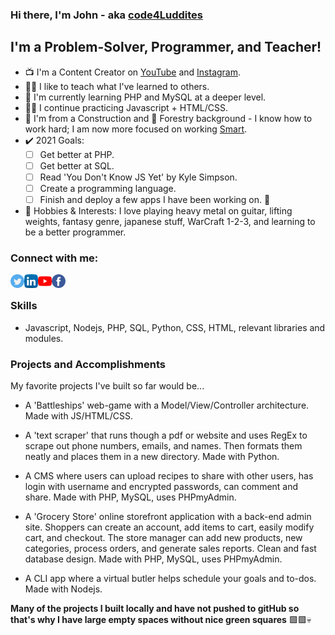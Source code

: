 <!-- Github Profile - update projects, sych latest blog posts and YT vids -->

### Hi there, I'm John - aka [code4Luddites](https://www.youtube.com/channel/UCQFaF3k36gREt5hA7BmCjpQ?view_as=subscriber) 

## I'm a Problem-Solver, Programmer, and Teacher!

- 📺 I'm a Content Creator on [YouTube](https://www.youtube.com/channel/UCQFaF3k36gREt5hA7BmCjpQ?view_as=subscriber/) and [Instagram](https://www.instagram.com/code4luddites/).
- 👨‍🏫 I like to teach what I've learned to others.
- 📖 I'm currently learning PHP and MySQL at a deeper level.
- ✍🏻 I continue practicing Javascript + HTML/CSS.
- 👷 I'm from a Construction and 🌳 Forestry background - I know how to work hard; I am now more focused on working <u>Smart</u>.
- ✔️ 2021 Goals:</br> 
    - [ ] Get better at PHP.
    - [ ] Get better at SQL.
    - [ ] Read 'You Don't Know JS Yet' by Kyle Simpson.
    - [ ] Create a programming language.
    - [ ] Finish and deploy a few apps I have been working on. 🤩 
- 🎸 Hobbies & Interests: I love playing heavy metal on guitar, lifting weights, fantasy genre, japanese stuff, WarCraft 1-2-3, and learning to be a better programmer.


<!--  put social contacts here -->
### Connect with me:

[<img align="left" alt="twitter" width="22px" src="twitter.png">](https://twitter.com/john_mckirdy) 
[<img align="left" alt="linkedIn" width="22px" src="linkedin.png">](https://www.linkedin.com/in/john-mckirdy-a342861b8/?trk=people-guest_people_search-card&originalSubdomain=ca) 
[<img align="left" alt="youTube" width="22px" src="youtube.png">](https://www.youtube.com/channel/UCQFaF3k36gREt5hA7BmCjpQ?view_as=subscriber) 
[<img align="left" alt="facebook" width="22px" src="facebook.png">](https://www.facebook.com/johnsblog.org)
</br>

### Skills

- Javascript, Nodejs, PHP, SQL, Python, CSS, HTML, relevant libraries and modules. 

<!-- projects obviously -->
### Projects and Accomplishments

My favorite projects I've built so far would be...

- A 'Battleships' web-game with a Model/View/Controller architecture. Made with JS/HTML/CSS.

- A 'text scraper' that runs though a pdf or website and uses RegEx to scrape out phone numbers, emails, and names. Then formats them neatly and places them in a new directory. Made with Python.

- A CMS where users can upload recipes to share with other users, has login with username and encrypted passwords, can comment and share. Made with PHP, MySQL, uses PHPmyAdmin.

- A 'Grocery Store' online storefront application with a back-end admin site. Shoppers can create an account, add items to cart, easily modify cart, and checkout. The store manager can add new products, new categories, process orders, and generate sales reports. Clean and fast database design. Made with PHP, MySQL, uses PHPmyAdmin.

- A CLI app where a virtual butler helps schedule your goals and to-dos. Made with Nodejs.

**Many of the projects I built locally and have not pushed to gitHub so that's why I have large empty spaces without nice green squares** 🟩🟩💀

<br/>
<br/>